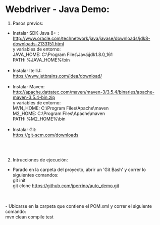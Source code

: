 # Webdriver - Java Demo:

1. Pasos previos:
- Instalar SDK Java 8+ :
  <br>http://www.oracle.com/technetwork/java/javase/downloads/jdk8-downloads-2133151.html
  <br>y variables de entorno:
  <br>JAVA_HOME: C:\Program Files\Java\jdk1.8.0_161
  <br>PATH: %JAVA_HOME%\bin
  <br>
  <br>
- Instalar ItelliJ:
   <br>https://www.jetbrains.com/idea/download/
   <br>
   <br>
- Instalar Maven:
  <br>http://apache.dattatec.com/maven/maven-3/3.5.4/binaries/apache-maven-3.5.4-bin.zip
  <br>y variables de entorno:
  <br>MVN_HOME: C:\Program Files\Apache\maven
  <br>M2_HOME: C:\Program Files\Apache\maven
  <br>PATH: %M2_HOME%\bin
  <br>
  <br>
- Instalar Git:
 <br>https://git-scm.com/downloads
 <br>
 <br>
 
2. Intrucciones de ejecución:
- Parado en la carpeta del proyecto, abrir un 'Git Bash' y correr lo siguientes comandos:
 <br>git init
 <br>git clone https://github.com/jperrino/auto_demo.git
 <br>
 <br>
- Ubicarse en la carpeta que contiene el POM.xml y correr el siguiente comando:
 <br>mvn clean compile test